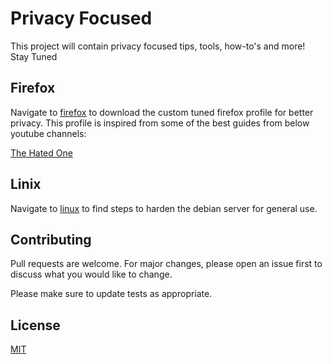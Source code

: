 # Privacy Focused

This project will contain privacy focused tips, tools, how-to's and more! Stay Tuned

## Firefox

Navigate to [firefox](https://github.com/sanfer-sanu/privacy-focused/tree/master/firefox) to download the custom tuned firefox profile for better privacy. This profile is inspired from some of the best guides from below youtube channels:

[The Hated One](https://www.youtube.com/watch?v=tQhWdsFMc24)


## Linix

Navigate to [linux](https://github.com/sanfer-sanu/privacy-focused/tree/master/linux) to find steps to harden the debian server for general use.

## Contributing
Pull requests are welcome. For major changes, please open an issue first to discuss what you would like to change.

Please make sure to update tests as appropriate.

## License
[MIT](https://choosealicense.com/licenses/mit/)

